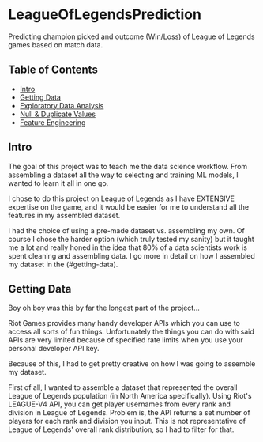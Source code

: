 # LeagueOfLegendsPrediction
Predicting champion picked and outcome (Win/Loss) of League of Legends games based on match data.  

## Table of Contents
- [Intro](#intro)
- [Getting Data](#getting-data)
- [Exploratory Data Analysis](#eda)
- [Null & Duplicate Values](#null)
- [Feature Engineering](#feature-engineering)


## Intro
The goal of this project was to teach me the data science workflow. From assembling a dataset all the way to selecting and training ML models, I wanted to learn it all in one go.

I chose to do this project on League of Legends as I have EXTENSIVE expertise on the game, and it would be easier for me to understand all the features in my assembled dataset.

I had the choice of using a pre-made dataset vs. assembling my own. Of course I chose the harder option (which truly tested my sanity) but it taught me a lot and really honed in the idea that 80% of a data scientists work is spent cleaning and assembling data. I go more in detail on how I assembled my dataset in the (#getting-data). 


## Getting Data
Boy oh boy was this by far the longest part of the project... 

Riot Games provides many handy developer APIs which you can use to access all sorts of fun things. Unfortunately the things you can do with said APIs are very limited because of specified rate limits when you use your personal developer API key. 

Because of this, I had to get pretty creative on how I was going to assemble my dataset. 

First of all, I wanted to assemble a dataset that represented the overall League of Legends population (in North America specifically). Using Riot's LEAGUE-V4 API, you can get player usernames from every rank and division in League of Legends. Problem is, the API returns a set number of players for each rank and division you input. This is not representative of League of Legends' overall rank distribution, so I had to filter for that. 





